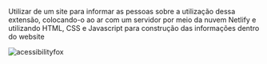 Utilizar de um site para informar as pessoas sobre a utilização dessa extensão, colocando-o ao ar com um servidor por meio da nuvem Netlify e utilizando HTML, CSS e Javascript para construção das informações dentro do website


![acessibilityfox](https://user-images.githubusercontent.com/69473192/198899142-350b638f-5c1c-4758-948c-44baa716cf77.png)
